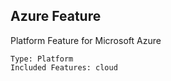 ## Azure Feature

Platform Feature for Microsoft Azure

	Type: Platform
	Included Features: cloud

#
